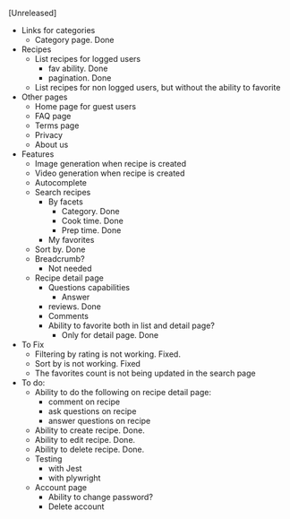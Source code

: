 [Unreleased]

- Links for categories
    - Category page. Done
- Recipes
    - List recipes for logged users
        - fav ability. Done
        - pagination. Done
    - List recipes for non logged users, but without the ability to favorite
- Other pages
    - Home page for guest users
    - FAQ page
    - Terms page
    - Privacy
    - About us
- Features
    - Image generation when recipe is created
    - Video generation when recipe is created
    - Autocomplete
    - Search recipes
        - By facets
            - Category. Done
            - Cook time. Done
            - Prep time. Done
        - My favorites
    - Sort by. Done
    - Breadcrumb?
        - Not needed
    - Recipe detail page
        - Questions capabilities
            - Answer
        - reviews. Done
        - Comments
        - Ability to favorite both in list and detail page?
            - Only for detail page. Done
- To Fix
    - Filtering by rating is not working. Fixed.
    - Sort by is not working. Fixed
    - The favorites count is not being updated in the search page
- To do:
    - Ability to do the following on recipe detail page:
        - comment on recipe
        - ask questions on recipe
        - answer questions on recipe
    - Ability to create recipe. Done.
    - Ability to edit recipe. Done.
    - Ability to delete recipe. Done.
    - Testing
        - with Jest
        - with plywright
    - Account page
        - Ability to change password?
        - Delete account